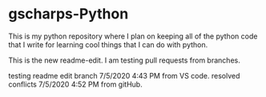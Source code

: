 # gscharps-Python
This is my python repository where I plan on keeping all of the python code that I write for learning cool things that I can do with python. 

This is the new readme-edit. I am testing pull requests from branches. 

testing readme edit branch 7/5/2020 4:43 PM from VS code. 
resolved conflicts 7/5/2020 4:52 PM from gitHub. 

